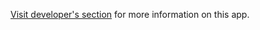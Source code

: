 [Visit developer's section](http://docs.flytbase.com/docs/FlytOS/Developers/WriteDroneApps/OnboardPython.html#demo-app-2) for more information on this app.